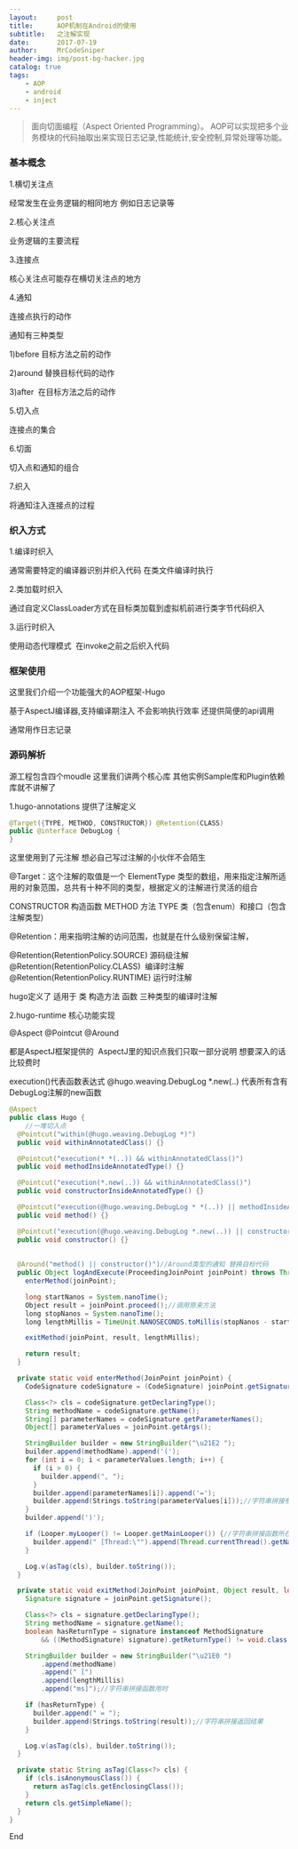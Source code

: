 ```yaml
---
layout:     post
title:      AOP机制在Android的使用
subtitle:   之注解实现
date:       2017-07-19
author:     MrCodeSniper
header-img: img/post-bg-hacker.jpg
catalog: true
tags:
    - AOP
    - android
    - inject
---
```


>面向切面编程（Aspect Oriented Programming）。 AOP可以实现把多个业务模块的代码抽取出来实现日志记录,性能统计,安全控制,异常处理等功能。

### 基本概念

1.横切关注点

经常发生在业务逻辑的相同地方 例如日志记录等

2.核心关注点

业务逻辑的主要流程

3.连接点

核心关注点可能存在横切关注点的地方

4.通知

连接点执行的动作 

通知有三种类型

1)before 目标方法之前的动作

2)around 替换目标代码的动作

3)after  在目标方法之后的动作

5.切入点

连接点的集合

6.切面

切入点和通知的组合

7.织入

将通知注入连接点的过程

### 织入方式

1.编译时织入

通常需要特定的编译器识别并织入代码 在类文件编译时执行

2.类加载时织入

通过自定义ClassLoader方式在目标类加载到虚拟机前进行类字节代码织入

3.运行时织入

使用动态代理模式  在invoke之前之后织入代码

### 框架使用

这里我们介绍一个功能强大的AOP框架-Hugo

基于AspectJ编译器,支持编译期注入 不会影响执行效率 还提供简便的api调用

通常用作日志记录

### 源码解析

源工程包含四个moudle 这里我们讲两个核心库 其他实例Sample库和Plugin依赖库就不讲解了

1.hugo-annotations 提供了注解定义 

```java
@Target({TYPE, METHOD, CONSTRUCTOR}) @Retention(CLASS)
public @interface DebugLog {
}
```

这里使用到了元注解 想必自己写过注解的小伙伴不会陌生

@Target：这个注解的取值是一个 ElementType 类型的数组，用来指定注解所适用的对象范围，总共有十种不同的类型，根据定义的注解进行灵活的组合

CONSTRUCTOR	构造函数
METHOD	方法
TYPE	类（包含enum）和接口（包含注解类型）

@Retention：用来指明注解的访问范围，也就是在什么级别保留注解，  

@Retention(RetentionPolicy.SOURCE) 源码级注解
@Retention(RetentionPolicy.CLASS)  编译时注解
@Retention(RetentionPolicy.RUNTIME) 运行时注解

hugo定义了 适用于 类 构造方法 函数 三种类型的编译时注解

2.hugo-runtime 核心功能实现

@Aspect
@Pointcut
@Around

都是AspectJ框架提供的  AspectJ里的知识点我们只取一部分说明 想要深入的话比较费时

execution()代表函数表达式
@hugo.weaving.DebugLog *.new(..) 代表所有含有DebugLog注解的new函数


```java
@Aspect
public class Hugo {
    //一堆切入点
  @Pointcut("within(@hugo.weaving.DebugLog *)")
  public void withinAnnotatedClass() {}

  @Pointcut("execution(* *(..)) && withinAnnotatedClass()")
  public void methodInsideAnnotatedType() {}

  @Pointcut("execution(*.new(..)) && withinAnnotatedClass()")
  public void constructorInsideAnnotatedType() {}

  @Pointcut("execution(@hugo.weaving.DebugLog * *(..)) || methodInsideAnnotatedType()")
  public void method() {}

  @Pointcut("execution(@hugo.weaving.DebugLog *.new(..)) || constructorInsideAnnotatedType()")
  public void constructor() {}
  
    
  @Around("method() || constructor()")//Around类型的通知 替换目标代码
  public Object logAndExecute(ProceedingJoinPoint joinPoint) throws Throwable {
    enterMethod(joinPoint);

    long startNanos = System.nanoTime();
    Object result = joinPoint.proceed();//调用原来方法
    long stopNanos = System.nanoTime();
    long lengthMillis = TimeUnit.NANOSECONDS.toMillis(stopNanos - startNanos);//执行时间

    exitMethod(joinPoint, result, lengthMillis);

    return result;
  }

  private static void enterMethod(JoinPoint joinPoint) {
    CodeSignature codeSignature = (CodeSignature) joinPoint.getSignature();

    Class<?> cls = codeSignature.getDeclaringType();
    String methodName = codeSignature.getName();
    String[] parameterNames = codeSignature.getParameterNames();
    Object[] parameterValues = joinPoint.getArgs();

    StringBuilder builder = new StringBuilder("\u21E2 ");
    builder.append(methodName).append('(');
    for (int i = 0; i < parameterValues.length; i++) {
      if (i > 0) {
        builder.append(", ");
      }
      builder.append(parameterNames[i]).append('=');
      builder.append(Strings.toString(parameterValues[i]));//字符串拼接参数
    }
    builder.append(')');

    if (Looper.myLooper() != Looper.getMainLooper()) {//字符串拼接函数所在线程
      builder.append(" [Thread:\"").append(Thread.currentThread().getName()).append("\"]");
    }

    Log.v(asTag(cls), builder.toString());
  }

  private static void exitMethod(JoinPoint joinPoint, Object result, long lengthMillis) {
    Signature signature = joinPoint.getSignature();

    Class<?> cls = signature.getDeclaringType();
    String methodName = signature.getName();
    boolean hasReturnType = signature instanceof MethodSignature
        && ((MethodSignature) signature).getReturnType() != void.class;

    StringBuilder builder = new StringBuilder("\u21E0 ")
        .append(methodName)
        .append(" [")
        .append(lengthMillis)
        .append("ms]");//字符串拼接函数用时

    if (hasReturnType) {
      builder.append(" = ");
      builder.append(Strings.toString(result));//字符串拼接返回结果
    }

    Log.v(asTag(cls), builder.toString());
  }

  private static String asTag(Class<?> cls) {
    if (cls.isAnonymousClass()) {
      return asTag(cls.getEnclosingClass());
    }
    return cls.getSimpleName();
  }
}
```

End








